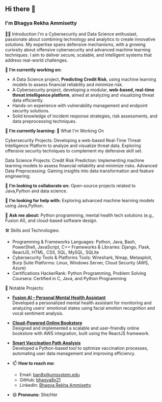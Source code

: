 ## Hi there 👋

### I'm Bhagya Rekha Ammisetty

👨‍💻 Introduction
I'm a Cybersecurity and Data Science enthusiast, passionate about combining technology and analytics to create innovative solutions. My expertise spans defensive mechanisms, with a growing curiosity about offensive cybersecurity and advanced machine learning techniques. I aim to deliver secure, scalable, and intelligent systems that address real-world challenges.

🔭 **I’m currently working on:**
  - A Data Science project, **Predicting Credit Risk**, using machine learning models to assess financial reliability and minimize risk.
  - A Cybersecurity project, developing a modular, **web-based, real-time threat intelligence platform**, aimed at analyzing and visualizing threat data efficiently.
  - Hands-on experience with vulnerability management and endpoint security solutions.
  - Solid knowledge of incident response strategies, risk assessments, and data preprocessing techniques.

🌱 **I’m currently learning:** 🚀 What I'm Working On
  
  Cybersecurity Projects:
   Developing a web-based Real-Time Threat Intelligence Platform to analyze and visualize threat data.
Exploring offensive security techniques to complement my defensive skill set.

Data Science Projects:
   Credit Risk Prediction: Implementing machine learning models to assess financial reliability and minimize risks.
Advanced Data Preprocessing: Gaining insights into data transformation and feature engineering.

👯 **I’m looking to collaborate on:** Open-source projects related to Java,Python and data science.

🤔 **I’m looking for help with:** Exploring advanced machine learning models using Java,Python.

💬 **Ask me about:** Python programming, mental health tech solutions (e.g., Fusion AI), and cloud-based software design.

🛠️ Skills and Technologies:
- Programming & Frameworks
  Languages: Python, Java, Bash, PowerShell, JavaScript, C++
  Frameworks & Libraries: Django, Flask, ReactJS, HTML, CSS, SQL, MySQL, SQLite
- Cybersecurity Tools & Platforms
  Tools: Wireshark, Nmap, Metasploit, Burp Suite
  Platforms: Linux, Windows Server, Cloud Security (AWS, Azure)
- Certifications
  HackerRank: Python Programming, Problem Solving
  Coursera: Certified in C, Java, and Python Programming
  
🔭 Notable Projects:

- **[Fusion AI – Personal Mental Health Assistant](https://github.com/bhagya8x21)**  
  Developed a personalized mental health assistant for monitoring and analyzing users' emotional states using facial emotion recognition and vocal sentiment analysis.  

- **[Cloud-Powered Online Bookstore](https://github.com/bhagya8x21)**  
  Designed and implemented a scalable and user-friendly online bookstore with AWS integration, built using the ReactJS framework.  

- **[Smart Vaccination Path Analysis](https://github.com/bhagya8x21)**  
  Developed a Python-based tool to optimize vaccination processes, automating user data management and improving efficiency.  

- 📫 **How to reach me:**  
  - Email: [ban8x@umsystem.edu](mailto:ban8x@umsystem.edu)  
  - GitHub: [bhagya8x21](https://github.com/bhagya8x21)  
  - LinkedIn: [Bhagya Rekha Ammisetty](https://www.linkedin.com/in/ammisetty-bhagya-rekha-b31a66171)  

- 😄 **Pronouns:** She/Her  
